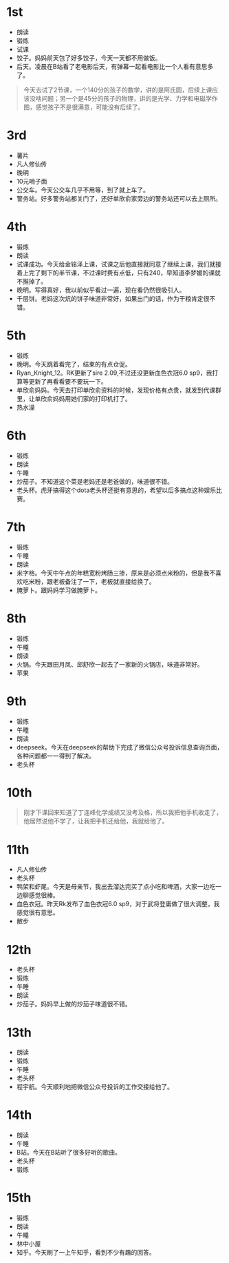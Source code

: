 # 1st
- 朗读
- 锻炼
- 试课
- 饺子。妈妈前天包了好多饺子，今天一天都不用做饭。
- 后天。凌晨在B站看了老电影后天，有弹幕一起看电影比一个人看有意思多了。

> 今天去试了2节课，一个140分的孩子的数学，讲的是阿氏圆，后续上课应该没啥问题；另一个是45分的孩子的物理，讲的是光学、力学和电磁学作图，感觉孩子不是很满意，可能没有后续了。

# 3rd
- 薯片
- 凡人修仙传
- 晚明
- 10元哨子面
- 公交车。今天公交车几乎不用等，到了就上车了。
- 警务站。好多警务站都关门了，还好单欣俞家旁边的警务站还可以去上厕所。

# 4th
- 锻炼
- 朗读
- 试课成功。今天给金铭泽上课，试课之后他直接就同意了继续上课，我们就接着上完了剩下的半节课，不过课时费有点低，只有240，早知道李梦媛的课就不推掉了。
- 晚明。写得真好，我以前似乎看过一遍，现在看仍然很吸引人。
- 千层饼。老妈这次炕的饼子味道非常好，如果出门的话，作为干粮肯定很不错。

# 5th
- 锻炼
- 晚明。今天跳着看完了，结束的有点仓促。
- Ryan_Knight_12。RK更新了sire 2.09,不过还没更新血色衣冠6.0 sp9，我打算等更新了再看看要不要玩一下。
- 单欣俞妈妈。今天去打印单欣俞资料的时候，发现价格有点贵，就发到代课群里，让单欣俞妈妈用她们家的打印机打了。
- 热水澡

# 6th
- 锻炼
- 朗读
- 午睡
- 炒茄子。不知道这个菜是老妈还是老爸做的，味道很不错。
- 老头杯。虎牙搞得这个dota老头杯还挺有意思的，希望以后多搞点这种娱乐比赛。

# 7th
- 锻炼
- 午睡
- 朗读
- 米字格。今天中午点的年糕宽粉烤肠三掺，原来是必须点米粉的，但是我不喜欢吃米粉，跟老板备注了一下，老板就直接给换了。
- 腌萝卜。跟妈妈学习做腌萝卜。

# 8th
- 锻炼
- 午睡
- 朗读
- 火锅。今天跟田月凤、邱舒欣一起去了一家新的火锅店，味道非常好。
- 苹果

# 9th
- 锻炼
- 午睡
- 朗读
- deepseek。今天在deepseek的帮助下完成了微信公众号投诉信息查询页面，各种问题都一一得到了解决。
- 老头杯

# 10th
> 刚才下课回来知道了丁连峰化学成绩又没考及格，所以我把他手机收走了，他居然说他不学了，让我把手机还给他，我就给他了。

# 11th
- 凡人修仙传
- 老头杯
- 鸭架和虾尾。今天是母亲节，我出去溜达完买了点小吃和啤酒，大家一边吃一边聊感觉很棒。
- 血色衣冠。昨天Rk发布了血色衣冠6.0 sp9，对于武将登庸做了很大调整，我感觉很有意思。
- 散步

# 12th
- 老头杯
- 锻炼
- 午睡
- 朗读
- 炒茄子。妈妈早上做的炒茄子味道很不错。

# 13th
- 朗读
- 锻炼
- 午睡
- 老头杯
- 程宇航。今天顺利地把微信公众号投诉的工作交接给他了。

# 14th
- 朗读
- 午睡
- B站。今天在B站听了很多好听的歌曲。
- 老头杯
- 锻炼

# 15th
- 锻炼
- 朗读
- 午睡
- 林中小屋
- 知乎。今天刷了一上午知乎，看到不少有趣的回答。
